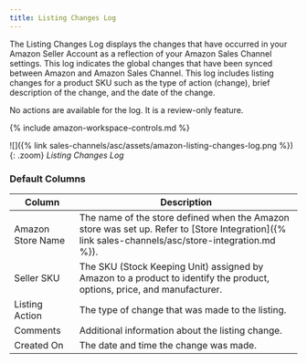```yaml
---
title: Listing Changes Log
---
```



The Listing Changes Log displays the changes that have occurred in your Amazon Seller Account as a reflection of your Amazon Sales Channel settings. This log indicates the global changes that have been synced between Amazon and Amazon Sales Channel. This log includes listing changes for a product SKU such as the type of action (change), brief description of the change, and the date of the change.

No actions are available for the log. It is a review-only feature.

{% include amazon-workspace-controls.md %}

![]({% link sales-channels/asc/assets/amazon-listing-changes-log.png %}){: .zoom}
_Listing Changes Log_

### Default Columns

|Column|Description|
|--- |--- |
|Amazon Store Name|The name of the store defined when the Amazon store was set up. Refer to [Store Integration]({% link sales-channels/asc/store-integration.md %}). |
|Seller SKU |The SKU (Stock Keeping Unit) assigned by Amazon to a product to identify the product, options, price, and manufacturer. |
|Listing Action |The type of change that was made to the listing. |
|Comments |Additional information about the listing change. |
|Created On |The date and time the change was made. |
